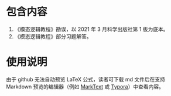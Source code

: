 # 包含内容
1. 《模态逻辑教程》勘误，以 2021 年 3 月科学出版社第 1 版为底本。
2. 《模态逻辑教程》部分习题解答。

# 使用说明
由于 github 无法自动预览 LaTeX 公式，读者可下载 md 文件后在支持 Markdown 预览的编辑器（例如 [MarkText](https://www.marktext.cc/) 或 [Typora](https://typora.io/)）中查看内容。

